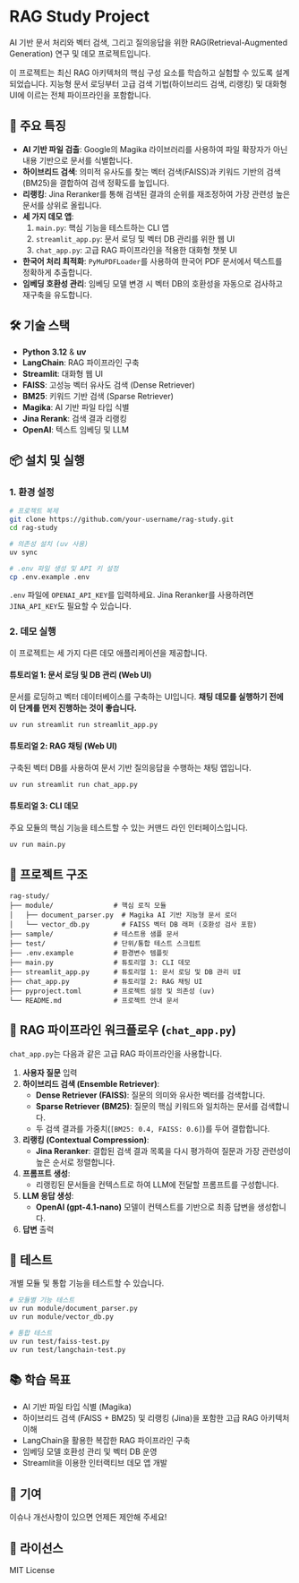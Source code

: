 # RAG Study Project

AI 기반 문서 처리와 벡터 검색, 그리고 질의응답을 위한 RAG(Retrieval-Augmented Generation) 연구 및 데모 프로젝트입니다.

이 프로젝트는 최신 RAG 아키텍처의 핵심 구성 요소를 학습하고 실험할 수 있도록 설계되었습니다. 지능형 문서 로딩부터 고급 검색 기법(하이브리드 검색, 리랭킹) 및 대화형 UI에 이르는 전체 파이프라인을 포함합니다.

## 🚀 주요 특징

- **AI 기반 파일 검출**: Google의 Magika 라이브러리를 사용하여 파일 확장자가 아닌 내용 기반으로 문서를 식별합니다.
- **하이브리드 검색**: 의미적 유사도를 찾는 벡터 검색(FAISS)과 키워드 기반의 검색(BM25)을 결합하여 검색 정확도를 높입니다.
- **리랭킹**: Jina Reranker를 통해 검색된 결과의 순위를 재조정하여 가장 관련성 높은 문서를 상위로 올립니다.
- **세 가지 데모 앱**:
    1. `main.py`: 핵심 기능을 테스트하는 CLI 앱
    2. `streamlit_app.py`: 문서 로딩 및 벡터 DB 관리를 위한 웹 UI
    3. `chat_app.py`: 고급 RAG 파이프라인을 적용한 대화형 챗봇 UI
- **한국어 처리 최적화**: `PyMuPDFLoader`를 사용하여 한국어 PDF 문서에서 텍스트를 정확하게 추출합니다.
- **임베딩 호환성 관리**: 임베딩 모델 변경 시 벡터 DB의 호환성을 자동으로 검사하고 재구축을 유도합니다.

## 🛠️ 기술 스택

- **Python 3.12** & **uv**
- **LangChain**: RAG 파이프라인 구축
- **Streamlit**: 대화형 웹 UI
- **FAISS**: 고성능 벡터 유사도 검색 (Dense Retriever)
- **BM25**: 키워드 기반 검색 (Sparse Retriever)
- **Magika**: AI 기반 파일 타입 식별
- **Jina Rerank**: 검색 결과 리랭킹
- **OpenAI**: 텍스트 임베딩 및 LLM

## 📦 설치 및 실행

### 1. 환경 설정

```bash
# 프로젝트 복제
git clone https://github.com/your-username/rag-study.git
cd rag-study

# 의존성 설치 (uv 사용)
uv sync

# .env 파일 생성 및 API 키 설정
cp .env.example .env
```

`.env` 파일에 `OPENAI_API_KEY`를 입력하세요. Jina Reranker를 사용하려면 `JINA_API_KEY`도 필요할 수 있습니다.

### 2. 데모 실행

이 프로젝트는 세 가지 다른 데모 애플리케이션을 제공합니다.

#### 튜토리얼 1: 문서 로딩 및 DB 관리 (Web UI)

문서를 로딩하고 벡터 데이터베이스를 구축하는 UI입니다. **채팅 데모를 실행하기 전에 이 단계를 먼저 진행하는 것이 좋습니다.**

```bash
uv run streamlit run streamlit_app.py
```

#### 튜토리얼 2: RAG 채팅 (Web UI)

구축된 벡터 DB를 사용하여 문서 기반 질의응답을 수행하는 채팅 앱입니다.

```bash
uv run streamlit run chat_app.py
```

#### 튜토리얼 3: CLI 데모

주요 모듈의 핵심 기능을 테스트할 수 있는 커맨드 라인 인터페이스입니다.

```bash
uv run main.py
```

## 📁 프로젝트 구조

```text
rag-study/
├── module/               # 핵심 로직 모듈
│   ├── document_parser.py  # Magika AI 기반 지능형 문서 로더
│   └── vector_db.py        # FAISS 벡터 DB 래퍼 (호환성 검사 포함)
├── sample/               # 테스트용 샘플 문서
├── test/                 # 단위/통합 테스트 스크립트
├── .env.example          # 환경변수 템플릿
├── main.py               # 튜토리얼 3: CLI 데모
├── streamlit_app.py      # 튜토리얼 1: 문서 로딩 및 DB 관리 UI
├── chat_app.py           # 튜토리얼 2: RAG 채팅 UI
├── pyproject.toml        # 프로젝트 설정 및 의존성 (uv)
└── README.md             # 프로젝트 안내 문서
```

## 🔧 RAG 파이프라인 워크플로우 (`chat_app.py`)

`chat_app.py`는 다음과 같은 고급 RAG 파이프라인을 사용합니다.

1.  **사용자 질문** 입력
2.  **하이브리드 검색 (Ensemble Retriever)**:
    - **Dense Retriever (FAISS)**: 질문의 의미와 유사한 벡터를 검색합니다.
    - **Sparse Retriever (BM25)**: 질문의 핵심 키워드와 일치하는 문서를 검색합니다.
    - 두 검색 결과를 가중치(`[BM25: 0.4, FAISS: 0.6]`)를 두어 결합합니다.
3.  **리랭킹 (Contextual Compression)**:
    - **Jina Reranker**: 결합된 검색 결과 목록을 다시 평가하여 질문과 가장 관련성이 높은 순서로 정렬합니다.
4.  **프롬프트 생성**:
    - 리랭킹된 문서들을 컨텍스트로 하여 LLM에 전달할 프롬프트를 구성합니다.
5.  **LLM 응답 생성**:
    - **OpenAI (gpt-4.1-nano)** 모델이 컨텍스트를 기반으로 최종 답변을 생성합니다.
6.  **답변** 출력

## 🧪 테스트

개별 모듈 및 통합 기능을 테스트할 수 있습니다.

```bash
# 모듈별 기능 테스트
uv run module/document_parser.py
uv run module/vector_db.py

# 통합 테스트
uv run test/faiss-test.py
uv run test/langchain-test.py
```

## 📚 학습 목표

- AI 기반 파일 타입 식별 (Magika)
- 하이브리드 검색 (FAISS + BM25) 및 리랭킹 (Jina)을 포함한 고급 RAG 아키텍처 이해
- LangChain을 활용한 복잡한 RAG 파이프라인 구축
- 임베딩 모델 호환성 관리 및 벡터 DB 운영
- Streamlit을 이용한 인터랙티브 데모 앱 개발

## 🤝 기여

이슈나 개선사항이 있으면 언제든 제안해 주세요!

## 📄 라이선스

MIT License
